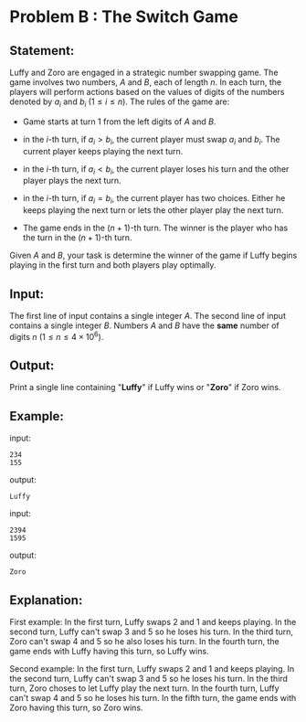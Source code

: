 # Problem B : The Switch Game

## Statement:
Luffy and Zoro are engaged in a strategic number swapping game. The game involves two numbers, $A$ and  $B$, each of length $n$. In each turn, the players will perform actions based on the values of digits of the numbers denoted by $a_i$ and $b_i$ ($1 \leq i \leq n$).
The rules of the game are:

 - Game starts at turn 1 from the left digits of $A$ and $B$.
 
 - in the $i$-th turn, if $a_i > b_i$, the current player must swap $a_i$ and $b_i$. The current player keeps playing the next turn.
 
 - in the $i$-th turn, if $a_i < b_i$, the current player loses his turn and the other player plays the next turn.
 
 - in the $i$-th turn, if $a_i = b_i$, the current player has two choices. Either he keeps playing the next turn or lets the other player play the next turn.
 
 - The game ends in the ${(n+1)}$-th turn. The winner is the player who has the turn in the ${(n+1)}$-th turn.

Given $A$ and $B$, your task is determine the winner of the game if Luffy begins playing in the first turn and both players play optimally.  

## Input:
The first line of input contains a single integer $A$. 
The second line of input contains a single integer $B$.
Numbers $A$ and $B$ have the **same** number of digits $n$ ($1 \leq n \leq 4 \times 10^6$).

## Output:
Print a single line containing "**Luffy**" if Luffy wins or "**Zoro**" if Zoro wins. 

## Example:
input:
```
234
155
```
output:
```
Luffy
```
input:
```
2394
1595
```
output:
```
Zoro
```

## Explanation:
First example: 
In the first turn, Luffy swaps 2 and 1 and keeps playing. In the second turn, Luffy can't swap 3 and 5 so he loses his turn. In the third turn, Zoro can't swap 4 and 5 so he also loses his turn. In the fourth turn, the game ends with Luffy having this turn, so Luffy wins.

Second example:
In the first turn, Luffy swaps 2 and 1 and keeps playing. In the second turn, Luffy can't swap 3 and 5 so he loses his turn. In the third turn, Zoro choses to let Luffy play the next turn. In the fourth turn, Luffy can't swap 4 and 5 so he loses his turn. In the fifth turn, the game ends with Zoro having this turn, so Zoro wins.

